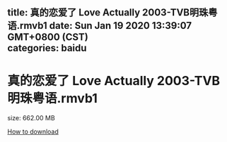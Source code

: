 
title: 真的恋爱了 Love Actually 2003-TVB明珠粤语.rmvb1
date: Sun Jan 19 2020 13:39:07 GMT+0800 (CST)    
categories: baidu
---

# 真的恋爱了 Love Actually 2003-TVB明珠粤语.rmvb1
size: 662.00 MB
 
 

[How to download](https://bpcam.bemobtrk.com/go/2ceec3aa-1ca2-46d6-b9ff-aaa5c184517c?jno=3183)